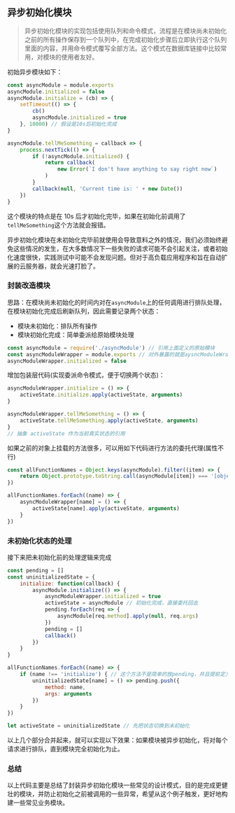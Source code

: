 ## 异步初始化模块

> 异步初始化模块的实现包括使用队列和命令模式，流程是在模块尚未初始化之前的所有操作保存到一个队列中，在完成初始化步骤后立即执行这个队列里面的内容，并用命令模式覆写全部方法。这个模式在数据库链接中比较常用，对模块的使用者友好。

初始异步模块如下：

```javascript
const asyncModule = module.exports
asyncModule.initialized = false
asyncModule.initialize = (cb) => {
    setTimeout(() => {
        cb()
        asyncModule.initialized = true
    }, 10000) // 假设是10s后初始化完成
}

asyncModule.tellMeSomething = callback => {
    process.nextTick(() => {
        if (!asyncModule.initialized) {
            return callback(
                new Error(`I don't have anything to say right now`)
            )
        }
        callback(null, 'Current time is: ' + new Date())
    })
}
```

这个模块的特点是在 10s 后才初始化完毕，如果在初始化前调用了`tellMeSomething`这个方法就会报错。

异步初始化模块在未初始化完毕前就使用会导致意料之外的情况，我们必须始终避免这些情况的发生，在大多数情况下一些失败的请求可能不会引起关注，或者初始化速度很快，实践测试中可能不会发现问题。但对于高负载应用程序和旨在自动扩展的云服务器，就会光速打脸了。

### 封装改造模块

思路：在模块尚未初始化的时间内对在`asyncModule`上的任何调用进行排队处理，在模块初始化完成后刷新队列，因此需要记录两个状态：
- 模块未初始化：排队所有操作
- 模块初始化完成：简单委派给原始模块处理

```javascript
const asyncModule = require('./asyncModule') // 引用上面定义的原始模块
const asyncModuleWrapper = module.exports // 对外暴露的就是aysncModuleWrapper
asyncModuleWrapper.initialized = false
```

增加包装层代码(实现委派命令模式，便于切换两个状态)：

```javascript
asyncModuleWrapper.initialize = () => {
    activeState.initialize.apply(activeState, arguments)
}

asyncModuleWrapper.tellMeSomething = () => {
    activeState.tellMeSomething.apply(activeState, arguments)
}
// 抽象 activeState 作为当前真实状态的引用
```

如果之前的对象上挂载的方法很多，可以用如下代码进行方法的委托代理(属性不行)

```javascript
const allFunctionNames = Object.keys(asyncModule).filter((item) => {
    return Object.prototype.toString.call(asyncModule[item]) === '[object Function]'
})

allFunctionNames.forEach((name) => {
    asyncModuleWrapper[name] = () => {
        activeState[name].apply(activeState, arguments)
    }
})
```

### 未初始化状态的处理

接下来把未初始化前的处理逻辑来完成

```javascript
const pending = []
const uninitializedState = {
    initialize: function(callback) {
        asyncModule.initialize(() => {
            asyncModuleWrapper.initialized = true
            activeState = asyncModule // 初始化完成，直接委托回去
            pending.forEach(req => {
                asyncModule[req.method].apply(null, req.args)
            })
            pending = []
            callback()
        })
    }
}

allFunctionNames.forEach((name) => {
    if (name !== 'initialize') { // 这个方法不是简单的放pending，并且提前定义过
        uninitializedState[name] = () => pending.push({
            method: name,
            args: arguments
        })
    }
})

let activeState = uninitializedState // 先把状态切换到未初始化
```

以上几个部分合并起来，就可以实现以下效果：如果模块被异步初始化，将对每个请求进行排队，直到模块完全初始化为止。

### 总结

以上代码主要是总结了封装异步初始化模块一些常见的设计模式，目的是完成更健壮的模块，并防止初始化之前被调用的一些异常，希望从这个例子触发，更好地构建一些常见业务模块。